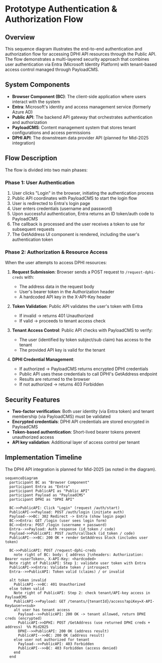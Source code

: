 # Prototype Authentication & Authorization Flow

## Overview

This sequence diagram illustrates the end-to-end authentication and authorization flow for accessing DPHI API resources through the Public API. The flow demonstrates a multi-layered security approach that combines user authentication via Entra (Microsoft Identity Platform) with tenant-based access control managed through PayloadCMS.

## System Components

- **Browser Component (BC)**: The client-side application where users interact with the system
- **Entra**: Microsoft's identity and access management service (formerly Azure AD)
- **Public API**: The backend API gateway that orchestrates authentication and authorization
- **PayloadCMS**: Content management system that stores tenant configurations and access permissions
- **DPHI API**: The downstream data provider API (planned for Mid-2025 integration)

## Flow Description

The flow is divided into two main phases:

### Phase 1: User Authentication

1. User clicks "Login" in the browser, initiating the authentication process
2. Public API coordinates with PayloadCMS to start the login flow
3. User is redirected to Entra's login page
4. User enters credentials (username and password)
5. Upon successful authentication, Entra returns an ID token/auth code to PayloadCMS
6. The callback is processed and the user receives a token to use for subsequent requests
7. The GetAddress UI component is rendered, including the user's authentication token

### Phase 2: Authorization & Resource Access

When the user attempts to access DPHI resources:

1. **Request Submission**: Browser sends a POST request to `/request-dphi-creds` with:
   - The address data in the request body
   - User's bearer token in the Authorization header
   - A hardcoded API key in the X-API-Key header

2. **Token Validation**: Public API validates the user's token with Entra
   - If invalid → returns 401 Unauthorized
   - If valid → proceeds to tenant access check

3. **Tenant Access Control**: Public API checks with PayloadCMS to verify:
   - The user (identified by token subject/sub claim) has access to the tenant
   - The provided API key is valid for the tenant

4. **DPHI Credential Management**:
   - If authorized → PayloadCMS returns encrypted DPHI credentials
   - Public API uses these credentials to call DPHI's GetAddress endpoint
   - Results are returned to the browser
   - If not authorized → returns 403 Forbidden

## Security Features

- **Two-factor verification**: Both user identity (via Entra token) and tenant membership (via PayloadCMS) must be validated
- **Encrypted credentials**: DPHI API credentials are stored encrypted in PayloadCMS
- **Token-based authentication**: Short-lived bearer tokens prevent unauthorized access
- **API key validation**: Additional layer of access control per tenant

## Implementation Timeline

The DPHI API integration is planned for Mid-2025 (as noted in the diagram).

```mermaid
sequenceDiagram
  participant BC as "Browser Component"
  participant Entra as "Entra"
  participant PublicAPI as "Public API"
  participant Payload as "PayloadCMS"
  participant DPHI as "DPHI API"

  BC->>PublicAPI: Click "Login" (request /auth/start)
  PublicAPI->>Payload: POST /auth/login (initiate auth)
  Payload-->>BC: 302 Redirect -> Entra (show login page)
  BC->>Entra: GET /login (user sees login form)
  BC->>Entra: POST /login (username + password)
  Entra-->>Payload: Auth response (id_token / code)
  Payload->>PublicAPI: POST /auth/callback (id_token / code)
  PublicAPI-->>BC: 200 OK + render GetAddress block (includes user token)

  BC->>PublicAPI: POST /request-dphi-creds
    note right of BC: body: { address }\nheaders: Authorization: Bearer <userToken>, X-API-Key: <hardcoded>
  Note right of PublicAPI: Step 1: validate user token with Entra
  PublicAPI->>Entra: Validate token / introspect
  Entra-->>PublicAPI: Token valid (claims) / or invalid

  alt token invalid
    PublicAPI-->>BC: 401 Unauthorized
  else token valid
    Note right of PublicAPI: Step 2: check tenant/API-key access in PayloadCMS
    PublicAPI->>Payload: GET /tenants/{tenantId}/access?apiKey=X-API-Key&user=<sub>
    alt user has tenant access
      Payload-->>PublicAPI: 200 OK -> tenant allowed, return DPHI creds (encrypted)
      PublicAPI->>DPHI: POST /GetAddress (use returned DPHI creds + address)  %% Mid2025
      DPHI-->>PublicAPI: 200 OK (address result)
      PublicAPI-->>BC: 200 OK (address result)
    else user not authorized for tenant
      Payload-->>PublicAPI: 403 Forbidden
      PublicAPI-->>BC: 403 Forbidden (access denied)
    end
  end
```
